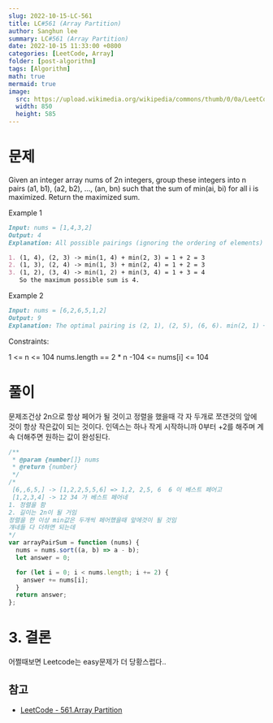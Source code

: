 ```yaml
---
slug: 2022-10-15-LC-561
title: LC#561 (Array Partition)
author: Sanghun lee
summary: LC#561 (Array Partition)
date: 2022-10-15 11:33:00 +0800
categories: [LeetCode, Array]
folder: [post-algorithm]
tags: [Algorithm]
math: true
mermaid: true
image:
  src: https://upload.wikimedia.org/wikipedia/commons/thumb/0/0a/LeetCode_Logo_black_with_text.svg/640px-LeetCode_Logo_black_with_text.svg.png
  width: 850
  height: 585
---
```


# 문제

Given an integer array nums of 2n integers, group these integers into n pairs (a1, b1), (a2, b2), ..., (an, bn) such that the sum of min(ai, bi) for all i is maximized. Return the maximized sum.

Example 1

```md
Input: nums = [1,4,3,2]
Output: 4
Explanation: All possible pairings (ignoring the ordering of elements) are:

1. (1, 4), (2, 3) -> min(1, 4) + min(2, 3) = 1 + 2 = 3
2. (1, 3), (2, 4) -> min(1, 3) + min(2, 4) = 1 + 2 = 3
3. (1, 2), (3, 4) -> min(1, 2) + min(3, 4) = 1 + 3 = 4
   So the maximum possible sum is 4.
```

Example 2

```md
Input: nums = [6,2,6,5,1,2]
Output: 9
Explanation: The optimal pairing is (2, 1), (2, 5), (6, 6). min(2, 1) + min(2, 5) + min(6, 6) = 1 + 2 + 6 = 9.
```

Constraints:

1 <= n <= 104
nums.length == 2 \* n
-104 <= nums[i] <= 104

# 풀이

문제조건상 2n으로 항상 페어가 될 것이고 정렬을 했을때 각 자 두개로 쪼갠것의 앞에 것이 항상 작은값이 되는 것이다.
인덱스는 하나 작게 시작하니까 0부터 +2를 해주며 계속 더해주면 원하는 값이 완성된다.

```javascript
/**
 * @param {number[]} nums
 * @return {number}
 */
/*
 [6,,6,5,] -> [1,2,2,5,5,6] => 1,2, 2,5, 6  6 이 베스트 페어고
 [1,2,3,4] -> 12 34 가 베스트 페어네
1. 정렬을 함
2. 길이는 2n이 될 거임
정렬을 한 이상 min값은 두개씩 페어했을때 앞에것이 될 것임
걔네들 다 더하면 되는데
*/
var arrayPairSum = function (nums) {
  nums = nums.sort((a, b) => a - b);
  let answer = 0;

  for (let i = 0; i < nums.length; i += 2) {
    answer += nums[i];
  }
  return answer;
};
```

# 3. 결론

어쩔때보면 Leetcode는 easy문제가 더 당황스럽다..

## 참고

- [LeetCode - 561.Array Partition](https://leetcode.com/submissions/detail/822846992/)
